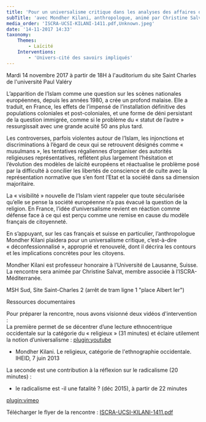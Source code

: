 ```yaml
---
title: 'Pour un universalisme critique dans les analyses des affaires de la Cité'
subTitle: 'avec Mondher Kilani, anthropologue, animé par Christine Salvat'
media_order: 'ISCRA-UCSI-KILANI-1411.pdf,Unknown.jpeg'
date: '14-11-2017 14:33'
taxonomy:
    Themes:
        - Laïcité
    Interventions:
        - 'Univers-cité des savoirs impliqués'
---
```


Mardi 14 novembre 2017 à partir de 18H à l'auditorium du site Saint Charles de l'université Paul Valéry

L’apparition de l’Islam comme une question sur les scènes nationales européennes, depuis les années 1980, a crée un profond malaise. Elle a traduit, en France, les effets de l’impensé de l’installation définitive des populations coloniales et post-coloniales, et une forme de déni persistant de la question immigrée, comme si le problème du « statut de l’autre » ressurgissait avec une grande acuité 50 ans plus tard. 

Les controverses, parfois violentes autour de l’Islam, les injonctions et discriminations à l’égard de ceux qui se retrouvent désignés comme « musulmans », les tentatives régaliennes d’organiser des autorités religieuses représentatives, reflètent plus largement l‘hésitation et l’évolution des modèles de laïcité européens et réactualise le problème posé par la difficulté à concilier les libertés de conscience et de culte avec la représentation normative que s’en font l’Etat et la société dans sa dimension majoritaire. 

La « visibilité » nouvelle de l’Islam vient rappeler que toute sécularisée qu’elle se pense la société européenne n’a pas évacué la question de la religion. En France, l’idée d’universalisme revient en réaction comme défense face à ce qui est perçu comme une remise en cause du modèle français de citoyenneté. 

En s’appuyant, sur les cas français et suisse en particulier, l’anthropologue Mondher Kilani plaidera pour un universalisme critique, c’est-à-dire « déconfessionnalisé », approprié et renouvelé, dont il décrira les contours et les implications concrètes pour les citoyens.

Mondher Kilani est professeur honoraire à l’Université de Lausanne, Suisse.
La rencontre sera animée par Christine Salvat, membre associée à l’ISCRA-Méditerranée.

MSH Sud, Site Saint-Charles 2 (arrêt de tram ligne 1 "place Albert Ier")

Ressources documentaires  

Pour préparer la rencontre, nous avons visionné deux vidéos d'intervention :  
  La première permet de se décentrer d’une lecture ethnocentrique occidentale sur la catégorie du « religieux » (31 minutes) et éclaire utilement la notion d’universalisme :
[plugin:youtube](https://www.youtube.com/watch?v=gwQqMEMdFF8)

- Mondher Kilani. Le religieux, catégorie de l'ethnographie occidentale. IHEID, 7 juin 2013

La seconde est une contribution à la réflexion sur le radicalisme (20 minutes) :
- le radicalisme est -il une fatalité ? (déc 2015), à partir de 22 minutes

[plugin:vimeo](https://vimeo.com/149547654)

Télécharger le flyer de la rencontre :   [ISCRA-UCSI-KILANI-1411.pdf](ISCRA-UCSI-KILANI-1411.pdf)
